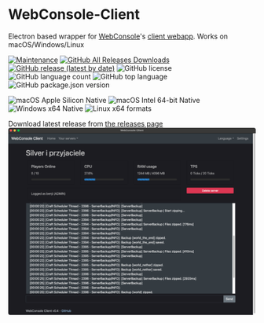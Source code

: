 # WebConsole-Client
Electron based wrapper for [WebConsole](https://github.com/mesacarlos/WebConsole)'s [client webapp](https://mesacarlos.es/webconsole/client-v2.4/). Works on macOS/Windows/Linux

[![Maintenance](https://img.shields.io/maintenance/yes/2023?logo=github)](https://github.com/ddomino007/WebConsole-electron-client)
[![GitHub All Releases Downloads](https://img.shields.io/github/downloads/ddomino007/WebConsole-electron-client/total?color=informational&logo=github)](https://github.com/ddomino007/WebConsole-electron-client/releases/latest)
[![GitHub release (latest by date)](https://img.shields.io/github/v/release/ddomino007/WebConsole-electron-client?logo=github)](https://github.com/ddomino007/WebConsole-electron-client/releases/latest)
![GitHub license](https://img.shields.io/github/license/ddomino007/WebConsole-electron-client?logo=github)
![GitHub language count](https://img.shields.io/github/languages/count/ddomino007/WebConsole-electron-client?logo=github)
![GitHub top language](https://img.shields.io/github/languages/top/ddomino007/WebConsole-electron-client?logo=github)
![GitHub package.json version](https://img.shields.io/github/package-json/v/ddomino007/WebConsole-electron-client?logo=nodedotjs)

![macOS Apple Silicon Native](https://img.shields.io/badge/Apple%20Silicon-native%20not%20built%20yet-yellow?logo=apple)
![macOS Intel 64-bit Native](https://img.shields.io/badge/Intel%2064--bit-yes-success?logo=apple)
![Windows x64 Native](https://img.shields.io/badge/x64-yes-success?logo=windows)
![Linux x64 formats](https://img.shields.io/badge/x86--64-.deb_.rpm_.nupkg-success?logo=linux)


Download latest release from [the releases page](https://github.com/ddomino007/WebConsole-electron-client/releases/latest)
![Screenshot Mac 2](screenshotmac2.png)
